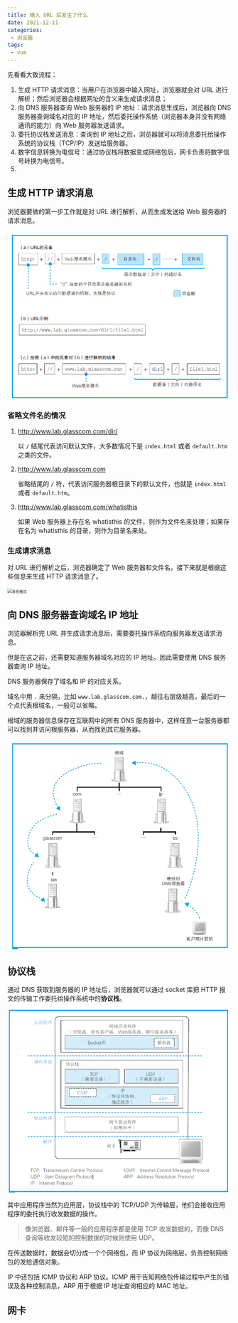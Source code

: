 ```yaml
---
title: 输入 URL 后发生了什么
date: 2021-12-11
categories:
 - 浏览器
tags:
 - vue
---
```


先看看大致流程：

1. 生成 HTTP 请求消息：当用户在浏览器中输入网址，浏览器就会对 URL 进行解析；然后浏览器会根据网址的含义来生成请求消息；
2. 向 DNS 服务器查询 Web 服务器的 IP 地址：请求消息生成后，浏览器向 DNS 服务器查询域名对应的 IP 地址，然后委托操作系统（浏览器本身并没有网络通讯的能力）向 Web 服务器发送请求。
3. 委托协议栈发送消息：查询到 IP 地址之后，浏览器就可以将消息委托给操作系统的协议栈（TCP/IP）发送给服务器。
4. 数字信息转换为电信号：通过协议栈将数据变成网络包后，网卡负责将数字信号转换为电信号。
5. 

## 生成 HTTP 请求消息

浏览器要做的第一步工作就是对 URL 进行解析，从而生成发送给 Web 服务器的请求消息。

<img src="../../../assets/image/computer-science/networking/010/parse-url.png" alt="Web浏览器解析URL" style="zoom:60%;" />

### 省略文件名的情况

1. http://www.lab.glasscom.com/dir/

   以 `/` 结尾代表访问默认文件，大多数情况下是 `index.html` 或者 `default.htm` 之类的文件。

2. http://www.lab.glasscom.com

   省略结尾的 `/` 符，代表访问服务器根目录下的默认文件，也就是 `index.html` 或者 `default.htm`。

3. http://www.lab.glasscom.com/whatisthis

   如果 Web 服务器上存在名 whatisthis 的文件，则作为文件名来处理；如果存在名为 whatisthis 的目录，则作为目录名来处。
### 生成请求消息

对 URL 进行解析之后，浏览器确定了 Web 服务器和文件名，接下来就是根据这些信息来生成 HTTP 请求消息了。

<img src="./img/0001/message.png" alt="消息格式" style="zoom:60%;" />

## 向 DNS 服务器查询域名 IP 地址

浏览器解析完 URL 并生成请求消息后，需要委托操作系统向服务器发送请求消息。

但是在这之前，还需要知道服务器域名对应的 IP 地址。因此需要使用 DNS 服务器查询 IP 地址。

DNS 服务器保存了域名和 IP 的对应关系。

域名中用 `.` 来分隔，比如 `www.lab.glasscom.com.`，越往右层级越高，最后的一个点代表根域名，一般可以省略。

根域的服务器信息保存在互联网中的所有 DNS 服务器中，这样任意一台服务器都可以找到并访问根服务器，从而找到其它服务器。

![DNS](../../../assets/image/computer-science/networking/010/DNS.png)

## 协议栈

通过 DNS 获取到服务器的 IP 地址后，浏览器就可以通过 socket 库把 HTTP 报文的传输工作委托给操作系统中的**协议栈**。

![客户端](../../../assets/image/computer-science/networking/010/TCP-IP.png)

其中应用程序当然为应用层，协议栈中的 TCP/UDP 为传输层，他们会接收应用程序的委托执行收发数据的操作。

> 像浏览器、邮件等一般的应用程序都是使用 TCP 收发数据的，而像 DNS 查询等收发较短的控制数据的时候则使用 UDP。

在传送数据时，数据会切分成一个个网络包，而 IP 协议为网络层，负责控制网络包的发给通信对象。

IP 中还包括 ICMP 协议和 ARP 协议。ICMP 用于告知网络包传输过程中产生的错误及各种控制消息，ARP 用于根据 IP 地址查询相应的 MAC 地址。

## 网卡

